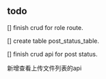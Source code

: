 ## todo

[] finish crud for role route.

[] create table post_status_table.

[] finish crud api for post status.

新增查看上传文件列表的api